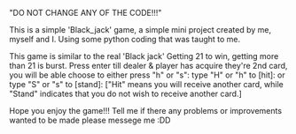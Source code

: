 "DO NOT CHANGE ANY OF THE CODE!!!"

This is a simple 'Black_jack' game, a simple mini project created by me, myself and I.
Using some python coding that was taught to me.

This game is similar to the real 'Black jack'
Getting 21 to win, getting more than 21 is burst.
Press enter till dealer & player has acquire they're 2nd card, you will be able choose to either press "h" or "s":
type "H" or "h" to [hit]:
or
type "S" or "s" to [stand]:
["Hit" means you will receive another card, while "Stand" indicates that you do not wish to receive another card.]

Hope you enjoy the game!!!
Tell me if there any problems or improvements wanted to be made please messege me :DD
